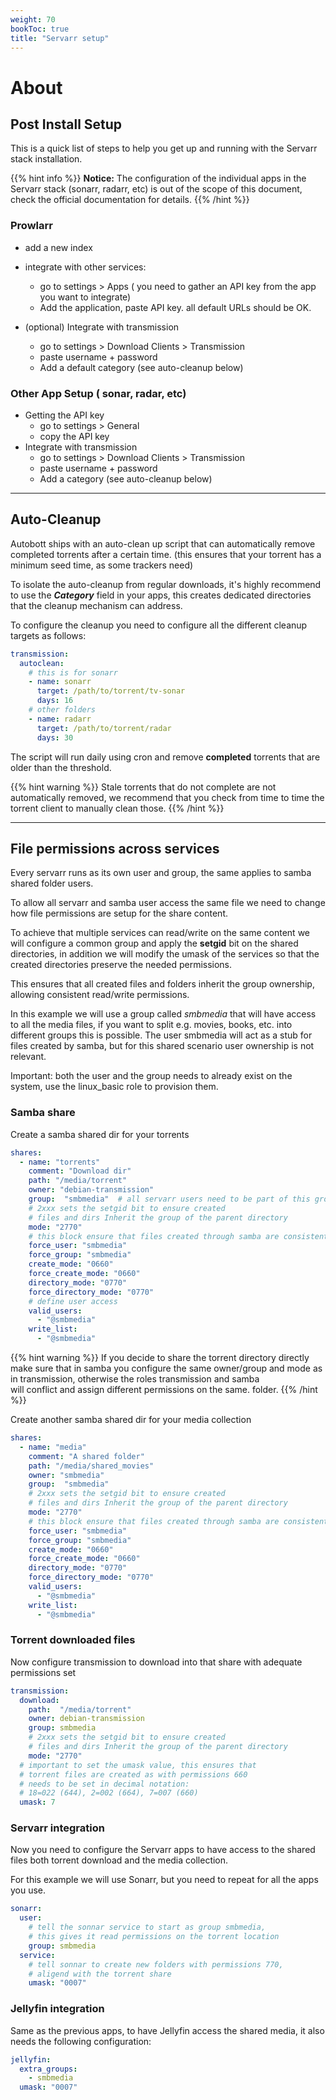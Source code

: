```yaml
---
weight: 70
bookToc: true
title: "Servarr setup"
---
```


# About





## Post Install Setup
This is a quick list of steps to help you get up and running with the Servarr stack installation.

{{% hint info %}}
**Notice:**
The configuration of the individual apps in the Servarr stack (sonarr, radarr, etc) is out of the scope of this document,
check the official documentation for details.
{{% /hint %}}

### Prowlarr
* add a new index
* integrate with other services:
  * go to settings > Apps ( you need to gather an API key from the app you want to integrate)
  * Add the application, paste API key. all default URLs should be OK.

* (optional) Integrate with transmission
  * go to settings > Download Clients > Transmission
  * paste username + password
  * Add a default category (see auto-cleanup below)

### Other App Setup ( sonar, radar, etc)
* Getting the API key
  * go to settings > General
  * copy the API key
* Integrate with transmission
    * go to settings > Download Clients > Transmission
    * paste username + password
    * Add a category (see auto-cleanup below)

---
## Auto-Cleanup

Autobott ships with an auto-clean up script that can automatically remove completed torrents after a certain time.
(this ensures that your torrent has a minimum seed time, as some trackers need)

To isolate the auto-cleanup from regular downloads, it's highly recommend to use the _**Category**_ field in your apps,
this creates dedicated directories that the cleanup mechanism can address.

To configure the cleanup you need to configure all the different cleanup targets as follows:

```yaml
transmission:
  autoclean: 
    # this is for sonarr
    - name: sonarr
      target: /path/to/torrent/tv-sonar
      days: 16
    # other folders
    - name: radarr
      target: /path/to/torrent/radar
      days: 30
```

The script will run daily using cron and remove **completed** torrents that are older than the threshold.

{{% hint warning %}}
Stale torrents that do not complete are not automatically removed, we recommend that you check from time to 
time the torrent client to manually clean those.
{{% /hint %}}

---
## File permissions across services

Every servarr runs as its own user and group, the same applies to samba shared folder users.

To allow all servarr and samba user access the same file we need to change how file permissions are setup for the 
share content.

To achieve that multiple services can read/write on the same content we will  configure a common group  and apply 
the **setgid** bit on the shared directories, in addition we will modify the umask of the services so that the
created directories preserve the needed permissions.
 
This ensures that all created files and folders inherit the group ownership, allowing consistent read/write permissions.

In this example we will use a group called _smbmedia_ that will have access to all the media files, if you want 
to split e.g. movies, books, etc. into different groups this is possible.
The user smbmedia will act as a stub for files created by samba, but for this shared scenario user ownership is not relevant.

Important: both the user and the group needs to already exist on the system, use the linux_basic role to provision them.


### Samba share
Create a samba shared dir for your torrents

```yaml
shares:
  - name: "torrents"
    comment: "Download dir"
    path: "/media/torrent"
    owner: "debian-transmission" 
    group:  "smbmedia"  # all servarr users need to be part of this group
    # 2xxx sets the setgid bit to ensure created 
    # files and dirs Inherit the group of the parent directory
    mode: "2770" 
    # this block ensure that files created through samba are consistent
    force_user: "smbmedia"
    force_group: "smbmedia"
    create_mode: "0660"
    force_create_mode: "0660"
    directory_mode: "0770"
    force_directory_mode: "0770"
    # define user access
    valid_users:
      - "@smbmedia"
    write_list:
      - "@smbmedia"
```

{{% hint warning %}}
If you decide to share the torrent directory directly make sure that in samba you configure the same 
owner/group and mode as in transmission, otherwise the roles transmission and samba  
will conflict and assign different permissions on the same.
folder.
{{% /hint %}}


Create another samba shared dir for your media collection

```yaml
shares:
  - name: "media"
    comment: "A shared folder"
    path: "/media/shared_movies"
    owner: "smbmedia"  
    group:  "smbmedia"
    # 2xxx sets the setgid bit to ensure created 
    # files and dirs Inherit the group of the parent directory    
    mode: "2770"
    # this block ensure that files created through samba are consistent
    force_user: "smbmedia"
    force_group: "smbmedia"
    create_mode: "0660"
    force_create_mode: "0660"
    directory_mode: "0770"
    force_directory_mode: "0770"
    valid_users:
      - "@smbmedia"
    write_list:
      - "@smbmedia"

```


### Torrent downloaded files


Now configure transmission to download into that share with adequate permissions set
```yaml
transmission:
  download:
    path:  "/media/torrent"
    owner: debian-transmission
    group: smbmedia
    # 2xxx sets the setgid bit to ensure created 
    # files and dirs Inherit the group of the parent directory  
    mode: "2770"
  # important to set the umask value, this ensures that 
  # torrent files are created as with permissions 660
  # needs to be set in decimal notation: 
  # 18=022 (644), 2=002 (664), 7=007 (660)
  umask: 7
```

### Servarr integration


Now you need to configure the Servarr apps to have access to the shared files both torrent 
download and the media collection.

For this example we will use Sonarr, but you need to repeat for all the apps you use.

```yaml
sonarr:
  user:
    # tell the sonnar service to start as group smbmedia, 
    # this gives it read permissions on the torrent location
    group: smbmedia
  service:
    # tell sonnar to create new folders with permissions 770,
    # aligend with the torrent share
    umask: "0007"
```

### Jellyfin integration

Same as the previous apps, to have Jellyfin access the shared media, it also needs the following configuration:

```yaml
jellyfin:
  extra_groups:
    - smbmedia
  umask: "0007"
```
